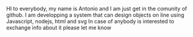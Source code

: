 HI to everybody, my name is Antonio and I am just get in the comunity of github. 
I am developping a system that can design objects on line using Javascript, nodejs, html and svg
In case of anybody is interested to exchange info about it  please let me know

<!---
AntonioGFalcone/AntonioGFalcone is a ✨ special ✨ repository because its `README.md` (this file) appears on your GitHub profile.
You can click the Preview link to take a look at your changes.
--->
